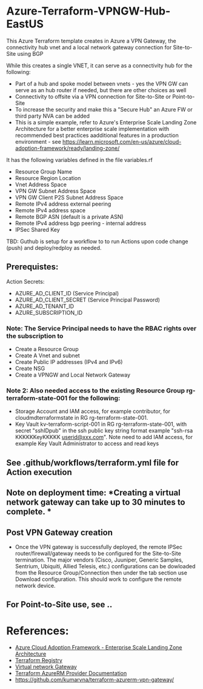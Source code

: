 # Azure-Terraform-VPNGW-Hub-EastUS

This Azure Terraform template creates in Azure a VPN Gateway, the connectivity hub vnet and a local network gateway connection for Site-to-Site using BGP

While this creates a single VNET, it can serve as a connectivity hub for the following:
- Part of a hub and spoke model between vnets - yes the VPN GW can serve as an hub router if needed, but there are other choices as well
- Connectivity to offsite via a VPN connection for Site-to-Site or Point-to-Site
- To increase the security and make this a "Secure Hub" an Azure FW or third party NVA can be added
- This is a simple example, refer to Azure's Enterprise Scale Landing Zone Architecture for a better enterprise scale implementation with recommended best practices aadditional features in a production environment - see https://learn.microsoft.com/en-us/azure/cloud-adoption-framework/ready/landing-zone/

It has the following variables defined in the file variables.rf
- Resource Group Name
- Resource Region Location
- Vnet Address Space
- VPN GW Subnet Address Space
- VPN GW Client P2S Subnet Address Space
- Remote IPv4 address external peering
- Remote IPv4 address space
- Remote BGP ASN (default is a private ASN)
- Remote IPv4 address bgp peering - internal address
- IPSec Shared Key

TBD:
Guthub is setup for a workflow to to run Actions upon code change (push) and deploy/redploy as needed. 

## Prerequistes:

Action Secrets:
- AZURE_AD_CLIENT_ID (Service Principal)
- AZURE_AD_CLIENT_SECRET (Service Principal Password)
- AZURE_AD_TENANT_ID
- AZURE_SUBSCRIPTION_ID

### Note: The Service Principal needs to have the RBAC rights over the subscription to 
- Create a Resource Group
- Create A Vnet and subnet
- Create Public IP addresses (IPv4 and IPv6)
- Create NSG
- Create a VPNGW and Local Network Gateway

### Note 2: Also needed access to the existing Resource Group rg-terraform-state-001 for the following:
- Storage Account and IAM access, for example contributor, for cloudmdterraformstate in RG rg-terraform-state-001.
- Key Vault kv-terraform-script-001 in RG rg-terraform-state-001, with secret "sshIDpub" in the ssh public key string format example "ssh-rsa KKKKKKeyKKKKK userid@xxx.com". Note need to add IAM access, for example Key Vault Administrator to access and read keys 

## See     .github/workflows/terraform.yml file for Action execution

## Note on deployment time: *Creating a virtual network gateway can take up to **30 minutes** to complete. *

## Post VPN Gateway creation

- Once the VPN gateway is successfully deployed, the remote IPSec router/firewall/gateway needs to be configured for the Site-to-Site termination. The major vendors (Cisco, Juuniper, Generic Samples, Sentrium, Ubiquiti, Allied Telesis, etc.) configurations can be dowloaded from the Resource Group/Connection then under the tab section use Download configuration. This should work to configure the remote network device.

## For Point-to-Site use, see ..

# References:
- [Azure Cloud Adoption Framework - Enterprise Scale Landing Zone Architecture](https://learn.microsoft.com/en-us/azure/cloud-adoption-framework/ready/landing-zone)
- [Terraform Registry](https://registry.terraform.io/providers/hashicorp/azurerm/latest/docs/resources/point_to_site_vpn_gateway)
- [Virtual network Gateway](https://docs.microsoft.com/en-us/azure/vpn-gateway/vpn-gateway-about-vpngateways)
- [Terraform AzureRM Provider Documentation](https://www.terraform.io/docs/providers/azurerm/index.html)
- https://github.com/kumarvna/terraform-azurerm-vpn-gateway/
